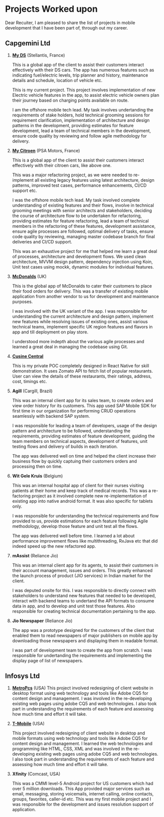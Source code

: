 # Projects Worked upon

Dear Recuiter, I am pleased to share the list of projects in mobile development that I have been part of, through out my career.

## Capgemini Ltd

1. **[My DS](https://play.google.com/store/apps/details?id=com.psa.mym.myds)** (Stellantis, France)

	This is a global app of the client to assist their customers interact effectively with their DS cars. The app has numerous features such as indicating fuel/electric levels, trip planner and history, maintenance details and schedule, location of vehicle etc.
	
	This is my current project. This project involves implementation of new Electric vehicle features in the app, to assist electric vehicle owners plan their journey based on charging points available on route.
	
	I am the offshore mobile tech lead. My task involves undertanding the requirements of stake holders, hold technical grooming sessions for requirement clarification, implementation of architecture and design patterns in the development, providing estimates for feature development, lead a team of technical members in the development, ensure code quality by reviewing and follow agile methodology for delivery.

2. **[My Citroen](https://play.google.com/store/apps/details?id=com.psa.mym.mycitroen)** (PSA Motors, France)

	This is a global app of the client to assist their customers interact effectively with their citroen cars, like above one.

	This was a major refactoring project, as we were needed to re-implement all existing legacy features using latest architecture, design patterns, improved test cases, performance enhancements, CI/CD support etc.
	
	I was the offshore mobile tech lead. My task involved complete understanding of existing features and their flows, involve in technical grooming meetings with senior architects and stakeholders, deciding the course of architecture flow to be undertaken for refactoring, providing estimates for feature refactoring, lead a team of technical members in the refactoring of these features, development assistance, ensure agile processes are followed, optimal delivery of tasks, ensure code quality by reviewing, managing master codebase branch for final deliveries and CI/CD support.
	
	This was an exhaustive project for me that helped me learn a great deal of processes, architecture and development flows. We used clean architecture, MVVM design pattern, dependency injection using Koin, Unit test cases using mockk, dynamic modules for individual features.
	
3. **[McDonalds](https://play.google.com/store/apps/details?id=com.mcdonalds.app.uk)** (UK)

	This is the global app of McDonalds to cater their customers to place their food orders for delivery. This was a transfer of existing mobile application from another vendor to us for development and maintenance purposes.
	
	I was involved with the UK variant of the app. I was responsible for understanding the current architecture and design pattern, implement new features while resolving issues of existing ones, assist various technical teams, implement specific UK region features and flavors in app and till deployment on play store.
	
	I understood more indepth about the various agile processes and learned a great deal in managing the codebase using Git.

4. **[Cusine Central](https://github.com/sush562/App/tree/master/Cuisine_Central)**

	This is my private POC completely designed in React Native for skill demonstration. It uses Zomato API to fetch list of popular restaurants. User can view the details of these restaurants, their ratings, address, cost, timings etc.
	
5. **Agill** (Cargill, Brazil)

	This was an internal client app for its sales team, to create orders and view order history for its customers. This app used SAP Mobile SDK for first time in our organization for performing CRUD operations seamlessly with backend SAP system.
	
	I was responsible for leading a team of developers, usage of the design pattern and architecture to be followed, understanding the requirements, providing estimates of feature development, guiding the team members on technical aspects, development of features, unit testing flows and delivery of builds in each iteration.
	
	The app was delivered well on time and helped the client increase their business flow by quickly captuing their customers orders and processing then on time.
	
6. **Wit Gele Kruis** (Belgium)

	This was an internal hospital app of client for their nurses visiting patients at their home and keep track of medical records. This was a re-factoring project as it involved complete new re-implementation of existing app into native android format. It was also specific for tablets only.
	
	I was responsible for understanding the technical requirements and flow provided to us, provide estimations for each feature following Agile methodology, develop those feature and unit test all the flows. 
	
	The app was delivered well before time. I learned a lot about performance improvement flows like multithreading, RxJava etc that did indeed speed up the new refactored app.
	
7. **mAssist** (Reliance Jio)

	This was an internal client app for its agents, to assist their customers in their account management, issues and orders. This greatly enhanced the launch process of product (JIO services) in Indian market for the client.
	
	I was deputed onsite for this. I was responsible to directly connect with stakeholders to understand new features that needed to be developed, interact with backend teams to undertand the API formats to consume data in app, and to develop and unit test those features. Also responsible for creating technical documentation pertaining to the app.
	
8. **Jio Newspaper** (Reliance Jio)

	The app was a prototype designed for the customers of the client that enabled them to read newspapers of major publishers on mobile app by downloading those newspapers and displaying them in readable format.
	
	I was part of development team to create the app from scratch. I was responsible for undertanding the requirements and implementing the display page of list of newspapers.
	

## Infosys Ltd

1. **[MetroPcs](www.metropcs.com)** (USA)
	This project involved redesigning of client website in desktop format using web technology and tools like Adobe CQ5 for content design and management. I was involved in the re-developing existing web pages using adobe CQ5 and web technologies. I also took part in understanding the requirements of each feature and assessing how much time and effort it will take.	

2. **[T-Mobile](https://www.t-mobile.com/)** (USA)

	This project involved redesigning of client website in desktop and mobile formats using web technology and tools like Adobe CQ5 for content design and management. I learned the web technologies and programming like HTML, CSS, XML and was involved in the re-developing existing web pages using adobe CQ5 and web technologies. I also took part in understanding the requirements of each feature and assessing how much time and effort it will take.	

3. **Xfinity** (Comcast, USA)

	This was a CMMI level-5 Android project for US customers which had over 5 million downloads. This App provided major services such as email, messaging, storing voicemails, internet calling, online contacts, groups, favorites, caller-id etc. This was my first mobile project and I was responsible for  the development and issues resolution support of application. 